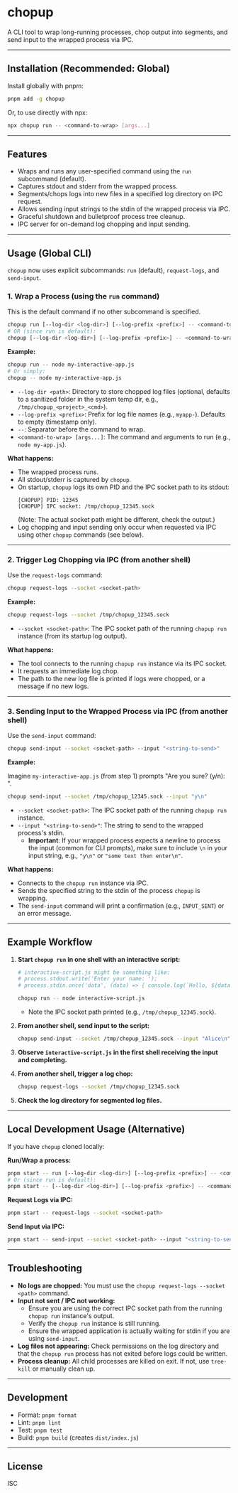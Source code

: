 # chopup

A CLI tool to wrap long-running processes, chop output into segments, and send input to the wrapped process via IPC.

---

## Installation (Recommended: Global)

Install globally with pnpm:

```sh
pnpm add -g chopup
```

Or, to use directly with npx:

```sh
npx chopup run -- <command-to-wrap> [args...]
```

---

## Features
- Wraps and runs any user-specified command using the `run` subcommand (default).
- Captures stdout and stderr from the wrapped process.
- Segments/chops logs into new files in a specified log directory on IPC request.
- Allows sending input strings to the stdin of the wrapped process via IPC.
- Graceful shutdown and bulletproof process tree cleanup.
- IPC server for on-demand log chopping and input sending.

---

## Usage (Global CLI)

`chopup` now uses explicit subcommands: `run` (default), `request-logs`, and `send-input`.

### 1. Wrap a Process (using the `run` command)

This is the default command if no other subcommand is specified.

```sh
chopup run [--log-dir <log-dir>] [--log-prefix <prefix>] -- <command-to-wrap> [args...]
# OR (since run is default):
chopup [--log-dir <log-dir>] [--log-prefix <prefix>] -- <command-to-wrap> [args...]
```

**Example:**

```sh
chopup run -- node my-interactive-app.js
# Or simply:
chopup -- node my-interactive-app.js
```

- `--log-dir <path>`: Directory to store chopped log files (optional, defaults to a sanitized folder in the system temp dir, e.g., `/tmp/chopup_<project>_<cmd>`).
- `--log-prefix <prefix>`: Prefix for log file names (e.g., `myapp-`). Defaults to empty (timestamp only).
- `--`: Separator before the command to wrap.
- `<command-to-wrap> [args...]`: The command and arguments to run (e.g., `node my-app.js`).

**What happens:**
- The wrapped process runs.
- All stdout/stderr is captured by `chopup`.
- On startup, `chopup` logs its own PID and the IPC socket path to its stdout:
  ```
  [CHOPUP] PID: 12345
  [CHOPUP] IPC socket: /tmp/chopup_12345.sock 
  ```
  (Note: The actual socket path might be different, check the output.)
- Log chopping and input sending only occur when requested via IPC using other `chopup` commands (see below).

---

### 2. Trigger Log Chopping via IPC (from another shell)

Use the `request-logs` command:

```sh
chopup request-logs --socket <socket-path>
```

**Example:**

```sh
chopup request-logs --socket /tmp/chopup_12345.sock
```

- `--socket <socket-path>`: The IPC socket path of the running `chopup run` instance (from its startup log output).

**What happens:**
- The tool connects to the running `chopup run` instance via its IPC socket.
- It requests an immediate log chop.
- The path to the new log file is printed if logs were chopped, or a message if no new logs.

---

### 3. Sending Input to the Wrapped Process via IPC (from another shell)

Use the `send-input` command:

```sh
chopup send-input --socket <socket-path> --input "<string-to-send>"
```

**Example:**

Imagine `my-interactive-app.js` (from step 1) prompts "Are you sure? (y/n): ".

```sh
chopup send-input --socket /tmp/chopup_12345.sock --input "y\n"
```

- `--socket <socket-path>`: The IPC socket path of the running `chopup run` instance.
- `--input "<string-to-send>"`: The string to send to the wrapped process's stdin. 
  - **Important**: If your wrapped process expects a newline to process the input (common for CLI prompts), make sure to include `\n` in your input string, e.g., `"y\n"` or `"some text then enter\n"`.

**What happens:**
- Connects to the `chopup run` instance via IPC.
- Sends the specified string to the stdin of the process `chopup` is wrapping.
- The `send-input` command will print a confirmation (e.g., `INPUT_SENT`) or an error message.

---

## Example Workflow

1.  **Start `chopup run` in one shell with an interactive script:**
    ```sh
    # interactive-script.js might be something like:
    # process.stdout.write('Enter your name: ');
    # process.stdin.once('data', (data) => { console.log(`Hello, ${data.toString().trim()}!`); process.exit(); });

    chopup run -- node interactive-script.js
    ```
    - Note the IPC socket path printed (e.g., `/tmp/chopup_12345.sock`).

2.  **From another shell, send input to the script:**
    ```sh
    chopup send-input --socket /tmp/chopup_12345.sock --input "Alice\n"
    ```

3.  **Observe `interactive-script.js` in the first shell receiving the input and completing.**

4.  **From another shell, trigger a log chop:**
    ```sh
    chopup request-logs --socket /tmp/chopup_12345.sock
    ```

5.  **Check the log directory for segmented log files.**

---

## Local Development Usage (Alternative)

If you have `chopup` cloned locally:

**Run/Wrap a process:**
```sh
pnpm start -- run [--log-dir <log-dir>] [--log-prefix <prefix>] -- <command-to-wrap> [args...]
# Or (since run is default):
pnpm start -- [--log-dir <log-dir>] [--log-prefix <prefix>] -- <command-to-wrap> [args...]
```

**Request Logs via IPC:**
```sh
pnpm start -- request-logs --socket <socket-path>
```

**Send Input via IPC:**
```sh
pnpm start -- send-input --socket <socket-path> --input "<string-to-send>"
```

---

## Troubleshooting

- **No logs are chopped:** You must use the `chopup request-logs --socket <path>` command.
- **Input not sent / IPC not working:** 
  - Ensure you are using the correct IPC socket path from the running `chopup run` instance's output.
  - Verify the `chopup run` instance is still running.
  - Ensure the wrapped application is actually waiting for stdin if you are using `send-input`.
- **Log files not appearing:** Check permissions on the log directory and that the `chopup run` process has not exited before logs could be written.
- **Process cleanup:** All child processes are killed on exit. If not, use `tree-kill` or manually clean up.

---

## Development

- Format: `pnpm format`
- Lint: `pnpm lint`
- Test: `pnpm test`
- Build: `pnpm build` (creates `dist/index.js`)

---

## License
ISC 